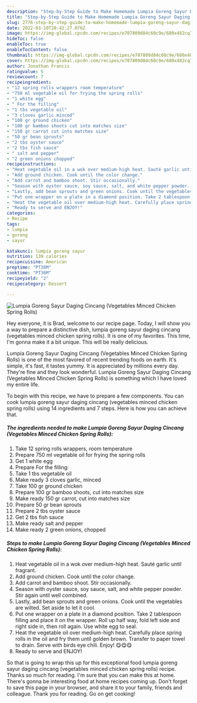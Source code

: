 ```yaml
---
description: "Step-by-Step Guide to Make Homemade Lumpia Goreng Sayur Daging Cincang (Vegetables Minced Chicken Spring Rolls)"
title: "Step-by-Step Guide to Make Homemade Lumpia Goreng Sayur Daging Cincang (Vegetables Minced Chicken Spring Rolls)"
slug: 2776-step-by-step-guide-to-make-homemade-lumpia-goreng-sayur-daging-cincang-vegetables-minced-chicken-spring-rolls
date: 2022-03-10T20:42:27.076Z
image: https://img-global.cpcdn.com/recipes/e707809d84c60c9e/680x482cq70/lumpia-goreng-sayur-daging-cincang-vegetables-minced-chicken-spring-rolls-recipe-main-photo.jpg
hideToc: false
enableToc: true
enableTocContent: false
thumbnail: https://img-global.cpcdn.com/recipes/e707809d84c60c9e/680x482cq70/lumpia-goreng-sayur-daging-cincang-vegetables-minced-chicken-spring-rolls-recipe-main-photo.jpg
cover: https://img-global.cpcdn.com/recipes/e707809d84c60c9e/680x482cq70/lumpia-goreng-sayur-daging-cincang-vegetables-minced-chicken-spring-rolls-recipe-main-photo.jpg
author: Jonathan Francis
ratingvalue: 5
reviewcount: 7
recipeingredient:
- "12 spring rolls wrappers room temperature"
- "750 ml vegetable oil for frying the spring rolls"
- "1 white egg"
- " For the filling"
- "1 tbs vegetable oil"
- "3 cloves garlic minced"
- "100 gr ground chicken"
- "100 gr bamboo shoots cut into matches size"
- "150 gr carrot cut into matches size"
- "50 gr bean sprouts"
- "2 tbs oyster sauce"
- "2 tbs fish sauce"
- " salt and pepper"
- "2 green onions chopped"
recipeinstructions:
- "Heat vegetable oil in a wok over medium-high heat. Sauté garlic until fragrant."
- "Add ground chicken. Cook until the color change."
- "Add carrot and bamboo shoot. Stir occasionally."
- "Season with oyster sauce, soy sauce, salt, and white pepper powder. Stir again until well combined."
- "Lastly, add bean sprouts and green onions. Cook until the vegetables are wilted. Set aside to let it cool."
- "Put one wrapper on a plate in a diamond position. Take 2 tablespoon filling and place it on the wrapper. Roll up half way, fold left side and right side in, then roll again. Use white egg to seal."
- "Heat the vegetable oil over medium-high heat. Carefully place spring rolls in the oil and fry them until golden brown. Transfer to paper towel to drain. Serve with birds eye chili. Enjoy! 😋😋😋"
- "Ready to serve and ENJOY!"
categories:
- Recipe
tags:
- lumpia
- goreng
- sayur

katakunci: lumpia goreng sayur 
nutrition: 139 calories
recipecuisine: American
preptime: "PT38M"
cooktime: "PT36M"
recipeyield: "2"
recipecategory: Dessert

---
```



![Lumpia Goreng Sayur Daging Cincang (Vegetables Minced Chicken Spring Rolls)](https://img-global.cpcdn.com/recipes/e707809d84c60c9e/680x482cq70/lumpia-goreng-sayur-daging-cincang-vegetables-minced-chicken-spring-rolls-recipe-main-photo.jpg)

Hey everyone, it is Brad, welcome to our recipe page. Today, I will show you a way to prepare a distinctive dish, lumpia goreng sayur daging cincang (vegetables minced chicken spring rolls). It is one of my favorites. This time, I'm gonna make it a bit unique. This will be really delicious.

Lumpia Goreng Sayur Daging Cincang (Vegetables Minced Chicken Spring Rolls) is one of the most favored of recent trending foods on earth. It's simple, it's fast, it tastes yummy. It is appreciated by millions every day. They're fine and they look wonderful. Lumpia Goreng Sayur Daging Cincang (Vegetables Minced Chicken Spring Rolls) is something which I have loved my entire life.




To begin with this recipe, we have to prepare a few components. You can cook lumpia goreng sayur daging cincang (vegetables minced chicken spring rolls) using 14 ingredients and 7 steps. Here is how you can achieve that.

<!--inarticleads1-->

##### The ingredients needed to make Lumpia Goreng Sayur Daging Cincang (Vegetables Minced Chicken Spring Rolls):

1. Take 12 spring rolls wrappers, room temperature
1. Prepare 750 ml vegetable oil for frying the spring rolls
1. Get 1 white egg
1. Prepare  For the filling:
1. Take 1 tbs vegetable oil
1. Make ready 3 cloves garlic, minced
1. Take 100 gr ground chicken
1. Prepare 100 gr bamboo shoots, cut into matches size
1. Make ready 150 gr carrot, cut into matches size
1. Prepare 50 gr bean sprouts
1. Prepare 2 tbs oyster sauce
1. Get 2 tbs fish sauce
1. Make ready  salt and pepper
1. Make ready 2 green onions, chopped




<!--inarticleads2-->

##### Steps to make Lumpia Goreng Sayur Daging Cincang (Vegetables Minced Chicken Spring Rolls):

1. Heat vegetable oil in a wok over medium-high heat. Sauté garlic until fragrant.
1. Add ground chicken. Cook until the color change.
1. Add carrot and bamboo shoot. Stir occasionally.
1. Season with oyster sauce, soy sauce, salt, and white pepper powder. Stir again until well combined.
1. Lastly, add bean sprouts and green onions. Cook until the vegetables are wilted. Set aside to let it cool.
1. Put one wrapper on a plate in a diamond position. Take 2 tablespoon filling and place it on the wrapper. Roll up half way, fold left side and right side in, then roll again. Use white egg to seal.
1. Heat the vegetable oil over medium-high heat. Carefully place spring rolls in the oil and fry them until golden brown. Transfer to paper towel to drain. Serve with birds eye chili. Enjoy! 😋😋😋
1. Ready to serve and ENJOY!



So that is going to wrap this up for this exceptional food lumpia goreng sayur daging cincang (vegetables minced chicken spring rolls) recipe. Thanks so much for reading. I'm sure that you can make this at home. There's gonna be interesting food at home recipes coming up. Don't forget to save this page in your browser, and share it to your family, friends and colleague. Thank you for reading. Go on get cooking!
